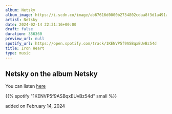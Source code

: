 ```yaml
---
album: Netsky
album_image: https://i.scdn.co/image/ab67616d0000b2734802cdaa8f3d1a491abac1fd
artist: Netsky
date: 2024-02-14 22:31:16+00:00
draft: false
duration: 356360
preview_url: null
spotify_url: https://open.spotify.com/track/1KENVP5f9ASBqxEUvBz54d
title: Iron Heart
type: music
---
```



## Netsky on the album Netsky

You can listen [here](https://open.spotify.com/track/1KENVP5f9ASBqxEUvBz54d)

{{% spotify "1KENVP5f9ASBqxEUvBz54d" small %}}

added on February 14, 2024